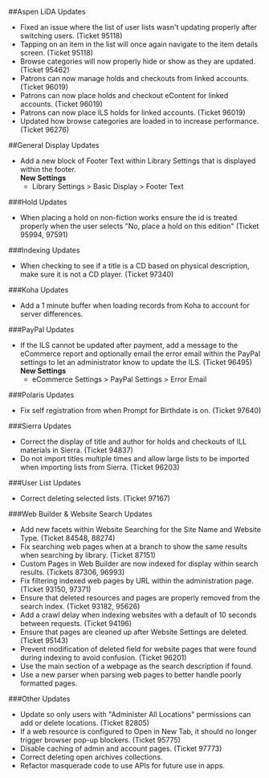 ##Aspen LiDA Updates
- Fixed an issue where the list of user lists wasn't updating properly after switching users. (Ticket 95118)
- Tapping on an item in the list will once again navigate to the item details screen. (Ticket 95118)
- Browse categories will now properly hide or show as they are updated. (Ticket 95462)
- Patrons can now manage holds and checkouts from linked accounts. (Ticket 96019)
- Patrons can now place holds and checkout eContent for linked accounts. (Ticket 96019)
- Patrons can now place ILS holds for linked accounts. (Ticket 96019)
- Updated how browse categories are loaded in to increase performance. (Ticket 96276)

##General Display Updates
- Add a new block of Footer Text within Library Settings that is displayed within the footer.   
  **New Settings**
  - Library Settings > Basic Display > Footer Text 

###Hold Updates
- When placing a hold on non-fiction works ensure the id is treated properly when the user selects "No, place a hold on this edition" (Ticket 95994, 97591)

###Indexing Updates
- When checking to see if a title is a CD based on physical description, make sure it is not a CD player. (Ticket 97340)

###Koha Updates 
- Add a 1 minute buffer when loading records from Koha to account for server differences.

###PayPal Updates
- If the ILS cannot be updated after payment, add a message to the eCommerce report and optionally email the error email within the PayPal settings to let an administrator know to update the ILS. (Ticket 96495)   
  **New Settings**
  - eCommerce Settings > PayPal Settings > Error Email

###Polaris Updates 
- Fix self registration from when Prompt for Birthdate is on. (Ticket 97640)

###Sierra Updates
- Correct the display of title and author for holds and checkouts of ILL materials in Sierra. (Ticket 94837)
- Do not import titles multiple times and allow large lists to be imported when importing lists from Sierra. (Ticket 96203)

###User List Updates
- Correct deleting selected lists. (Ticket 97167)

###Web Builder & Website Search Updates
- Add new facets within Website Searching for the Site Name and Website Type. (Ticket 84548, 88274)
- Fix searching web pages when at a branch to show the same results when searching by library. (Ticket 87151)
- Custom Pages in Web Builder are now indexed for display within search results.  (Tickets 87306, 96993)
- Fix filtering indexed web pages by URL within the administration page. (Ticket 93150, 97371)
- Ensure that deleted resources and pages are properly removed from the search index. (Ticket 93182, 95626)
- Add a crawl delay when indexing websites with a default of 10 seconds between requests. (Ticket 94196)
- Ensure that pages are cleaned up after Website Settings are deleted. (Ticket 95143)
- Prevent modification of deleted field for website pages that were found during indexing to avoid confusion. (Ticket 96201)
- Use the main section of a webpage as the search description if found. 
- Use a new parser when parsing web pages to better handle poorly formatted pages. 

###Other Updates
- Update so only users with "Administer All Locations" permissions can add or delete locations. (Ticket 82805)
- If a web resource is configured to Open in New Tab, it should no longer trigger browser pop-up blockers. (Ticket 95775)
- Disable caching of admin and account pages. (Ticket 97773)
- Correct deleting open archives collections.
- Refactor masquerade code to use APIs for future use in apps. 
